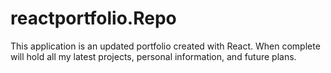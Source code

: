 # reactportfolio.Repo

This application is an updated portfolio created with React. When complete will hold all my latest projects, personal information, and future plans.

